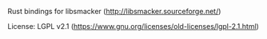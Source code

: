 Rust bindings for libsmacker (http://libsmacker.sourceforge.net/)

License: LGPL v2.1 (https://www.gnu.org/licenses/old-licenses/lgpl-2.1.html)